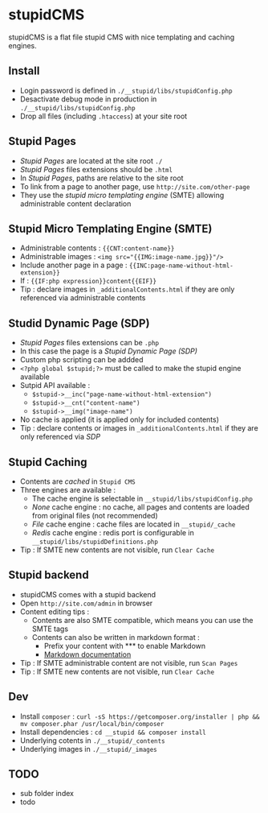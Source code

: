 stupidCMS
=========

stupidCMS is a flat file stupid CMS with nice templating and caching engines.

Install
-------
- Login password is defined in `./__stupid/libs/stupidConfig.php`
- Desactivate debug mode in production in `./__stupid/libs/stupidConfig.php`
- Drop all files (including `.htaccess`) at your site root

Stupid Pages
------------
- _Stupid Pages_ are located at the site root `./`
- _Stupid Pages_ files extensions should be `.html`
- In _Stupid Pages_, paths are relative to the site root
- To link from a page to another page, use `http://site.com/other-page`
- They use the _stupid micro templating engine_ (SMTE) allowing administrable content declaration

Stupid Micro Templating Engine (SMTE)
-------------------------------------
- Administrable contents : `{{CNT:content-name}}`
- Administrable images : `<img src="{{IMG:image-name.jpg}}"/>`
- Include another page in a page : `{{INC:page-name-without-html-extension}}`
- If : `{{IF:php expression}}content{{EIF}}`
- Tip : declare images in `_additionalContents.html` if they are only referenced via administrable contents

Studid Dynamic Page (SDP)
-------------------------
- _Stupid Pages_ files extensions can be `.php`
- In this case the page is a _Stupid Dynamic Page (SDP)_
- Custom php scripting can be addded
- `<?php global $stupid;?>` must be called to make the stupid engine available
- Sutpid API available :
	- `$stupid->__inc("page-name-without-html-extension")`
	- `$stupid->__cnt("content-name")`
	- `$stupid->__img("image-name")`
- No cache is applied (it is applied only for included contents)
- Tip : declare contents or images in `_additionalContents.html` if they are only referenced via _SDP_

Stupid Caching
--------------
- Contents are _cached_ in `Stupid CMS`
- Three engines are available : 
	- The cache engine is selectable in `__stupid/libs/stupidConfig.php`
	- _None_ cache engine : no cache, all pages and contents are loaded from original files (not recommended)
	- _File_ cache engine : cache files are located in `__stupid/_cache`
	- _Redis_ cache engine : redis port is configurable in `__stupid/libs/stupidDefinitions.php`
- Tip : If SMTE new contents are not visible, run `Clear Cache`

Stupid backend
--------------
- stupidCMS comes with a stupid backend
- Open `http://site.com/admin` in browser
- Content editing tips : 
	- Contents are also SMTE compatible, which means you can use the SMTE tags
	- Contents can also be written in markdown format : 
		- Prefix your content with *** to enable Markdown
		- [Markdown documentation](https://github.com/adam-p/markdown-here/wiki/Markdown-Cheatsheet)
- Tip : If SMTE administrable content are not visible, run `Scan Pages`
- Tip : If SMTE new contents are not visible, run `Clear Cache`

Dev
---
- Install `composer` : `curl -sS https://getcomposer.org/installer | php && mv composer.phar /usr/local/bin/composer`
- Install dependencies : `cd __stupid && composer install`
- Underlying cotents in `./__stupid/_contents`
- Underlying images in `./__stupid/_images`

TODO
----
- sub folder index
- todo